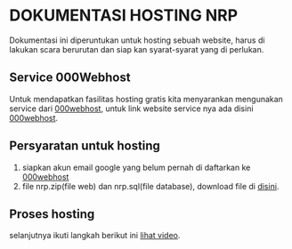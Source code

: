 # DOKUMENTASI HOSTING NRP

Dokumentasi ini diperuntukan untuk hosting sebuah website, harus di lakukan scara berurutan dan siap kan syarat-syarat yang di perlukan.

## Service 000Webhost

Untuk mendapatkan fasilitas hosting gratis kita menyarankan mengunakan service dari [000webhost](https://www.000webhost.com/), untuk link website service nya ada disini [000webhost](https://www.000webhost.com/).

## Persyaratan untuk hosting

1. siapkan akun email google yang belum pernah di daftarkan ke [000webhost](https://www.000webhost.com/)
2. file nrp.zip(file web) dan nrp.sql(file database), download file di [disini](https://github.com/juanPWT/dokumentasi-deploy-nrp/releases/tag/v1.0.0).

## Proses hosting

selanjutnya ikuti langkah berikut ini [lihat video](#).
